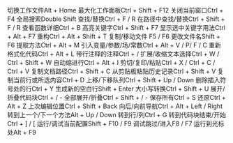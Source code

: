 切换工作文件Alt + Home
最大化工作面板Ctrl + Shift + F12
关闭当前窗口Ctrl + F4
全局搜索Double Shift
查找/替换Ctrl + F / R
在路径中查找/替换Ctrl + Shift + F / R
查看函数详细Ctrl + B
高亮关键字Ctrl + Shift + F7
显示选中关键字用法Ctrl + Alt + F7
重构Ctrl + Alt + Shift + T
复制/移动文件 F5 / F6
更改文件名Shift + F6
提取方法Ctrl + Alt + M
引入变量/参数/场/常数Ctrl + Alt + V / P/ F / C
重新格式化代码Ctrl + Alt + L
带行注释的注释Ctrl + /
扩展/收缩文本选择Ctrl + W / Ctrl + Shift + W
自动缩进行Ctrl + Alt + I
剪切/复印/粘贴Ctrl + X / Ctrl + C / Ctrl + V
复制文档路径Ctrl + Shift + C
从剪贴板粘贴历史记录Ctrl + Shift + V
复制当前行或所选内容Ctrl + D
上移/下移队列Ctrl + Shift + Up / Down
删除插入符号处的行Ctrl + Y
生成新的空白行Shift + Enter
大小写转换Ctrl + Shift + U
展开/折叠代码块Ctrl + / -
全部展开/折叠Ctrl + Shift + / -
保存所有Ctrl + S
还原Ctrl + Alt + Z
上次编辑位置Ctrl + Shift + Back
向后/向前导航Ctrl + Alt + Left / Right
转到上一个/下一个方法Alt + Up / Down
转到行/列Ctrl + G
转到代码块结束/开始Ctrl + ] / [
运行/调试当前配置Shift + F10 / F9
调试跳过/进入F8 / F7
运行到光标处Alt + F9